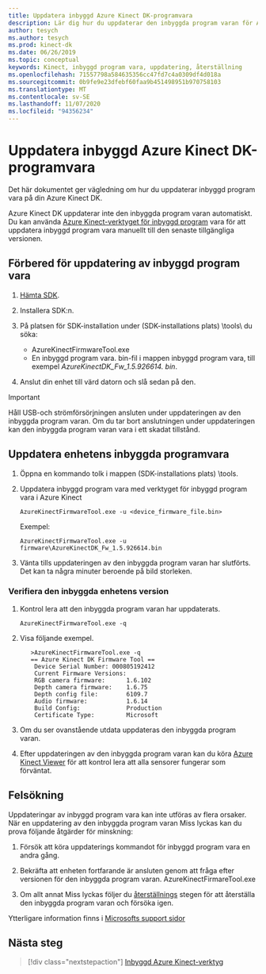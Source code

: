 ```yaml
---
title: Uppdatera inbyggd Azure Kinect DK-programvara
description: Lär dig hur du uppdaterar den inbyggda program varan för Azure Kinects DK med hjälp av Azure Kinects inbyggda program vara.
author: tesych
ms.author: tesych
ms.prod: kinect-dk
ms.date: 06/26/2019
ms.topic: conceptual
keywords: Kinect, inbyggd program vara, uppdatering, återställning
ms.openlocfilehash: 71557798a584635356cc47fd7c4a0309df4d018a
ms.sourcegitcommit: 0b9fe9e23dfebf60faa9b451498951b970758103
ms.translationtype: MT
ms.contentlocale: sv-SE
ms.lasthandoff: 11/07/2020
ms.locfileid: "94356234"
---
```

# <a name="update-azure-kinect-dk-firmware"></a>Uppdatera inbyggd Azure Kinect DK-programvara

Det här dokumentet ger vägledning om hur du uppdaterar inbyggd program vara på din Azure Kinect DK.

Azure Kinect DK uppdaterar inte den inbyggda program varan automatiskt. Du kan använda [Azure Kinect-verktyget för inbyggd program](azure-kinect-firmware-tool.md) vara för att uppdatera inbyggd program vara manuellt till den senaste tillgängliga versionen.

## <a name="prepare-for-firmware-update"></a>Förbered för uppdatering av inbyggd program vara

1. [Hämta SDK](sensor-sdk-download.md).
2. Installera SDK:n.
3. På platsen för SDK-installation under (SDK-installations plats) \tools\ du söka:

    - AzureKinectFirmwareTool.exe
    - En inbyggd program vara. bin-fil i mappen inbyggd program vara, till exempel *AzureKinectDK_Fw_1.5.926614. bin*.

4. Anslut din enhet till värd datorn och slå sedan på den.

> [!IMPORTANT]
> Håll USB-och strömförsörjningen ansluten under uppdateringen av den inbyggda program varan. Om du tar bort anslutningen under uppdateringen kan den inbyggda program varan vara i ett skadat tillstånd.

## <a name="update-device-firmware"></a>Uppdatera enhetens inbyggda programvara

1. Öppna en kommando tolk i mappen (SDK-installations plats) \tools\.
2. Uppdatera inbyggd program vara med verktyget för inbyggd program vara i Azure Kinect

    `AzureKinectFirmwareTool.exe -u <device_firmware_file.bin>`

    Exempel:

    `AzureKinectFirmwareTool.exe -u firmware\AzureKinectDK_Fw_1.5.926614.bin`

3. Vänta tills uppdateringen av den inbyggda program varan har slutförts. Det kan ta några minuter beroende på bild storleken.

### <a name="verify-device-firmware-version"></a>Verifiera den inbyggda enhetens version

1. Kontrol lera att den inbyggda program varan har uppdaterats.

    `AzureKinectFirmwareTool.exe -q`

2. Visa följande exempel.

    ```console
       >AzureKinectFirmwareTool.exe -q
       == Azure Kinect DK Firmware Tool ==
        Device Serial Number: 000805192412
        Current Firmware Versions:
        RGB camera firmware:      1.6.102
        Depth camera firmware:    1.6.75
        Depth config file:        6109.7
        Audio firmware:           1.6.14
        Build Config:             Production
        Certificate Type:         Microsoft
    ```

3. Om du ser ovanstående utdata uppdateras den inbyggda program varan.

4. Efter uppdateringen av den inbyggda program varan kan du köra [Azure Kinect Viewer](azure-kinect-viewer.md) för att kontrol lera att alla sensorer fungerar som förväntat.

## <a name="troubleshooting"></a>Felsökning

Uppdateringar av inbyggd program vara kan inte utföras av flera orsaker. När en uppdatering av den inbyggda program varan Miss lyckas kan du prova följande åtgärder för minskning:

1. Försök att köra uppdaterings kommandot för inbyggd program vara en andra gång.

2. Bekräfta att enheten fortfarande är ansluten genom att fråga efter versionen för den inbyggda program varan.        AzureKinectFirmareTool.exe

3. Om allt annat Miss lyckas följer du [återställnings](https://support.microsoft.com/help/4494277/reset-azure-kinect-dk) stegen för att återställa den inbyggda program varan och försöka igen.

Ytterligare information finns i [Microsofts support sidor](./index.yml)

## <a name="next-steps"></a>Nästa steg

> [!div class="nextstepaction"]
>[Inbyggd Azure Kinect-verktyg](azure-kinect-firmware-tool.md)